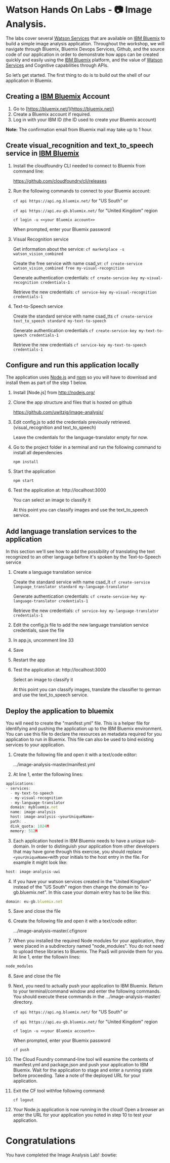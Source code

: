 # Watson Hands On Labs - 📷 Image Analysis.

The labs cover several [Watson Services][wdc_services] that are available on [IBM Bluemix][bluemix] to build a simple image analysis application. Throughout the workshop, we will navigate through Bluemix, Bluemix Devops Services, Github, and the source code of our application in order to demonstrate how apps can be created quickly and easily using the [IBM Bluemix][bluemix] platform, and the value of [Watson Services][wdc_services] and Cognitive capabilities through APIs.

So let’s get started. The first thing to do is to build out the shell of our application in Bluemix.

## Creating a [IBM Bluemix][bluemix] Account

  1. Go to [https://bluemix.net/](https://bluemix.net/)
  2. Create a Bluemix account if required.
  3. Log in with your IBM ID (the ID used to create your Bluemix account)

**Note:** The confirmation email from Bluemix mail may take up to 1 hour.


## Create visual_recognition and text_to_speech service in [IBM Bluemix][bluemix]

1. Install the cloudfoundry CLI needed to connect to Bluemix from command line:

   https://github.com/cloudfoundry/cli/releases

2. Run the following commands to connect to your Bluemix account:

    `cf api https://api.ng.bluemix.net/` for "US South" or 
    
    `cf api https://api.eu-gb.bluemix.net/` for "United Kingdom" region

    `cf login -u <<your Bluemix account>>`

    When prompted, enter your Bluemix password

3. Visual Recognition service

    Get information about the service: 
    `cf marketplace -s watson_vision_combined`

    Create the free service with name csad_vr: 
    `cf create-service watson_vision_combined free my-visual-recognition`

    Generate authentication credentials: 
    `cf create-service-key my-visual-recognition credentials-1`

    Retrieve the new credentials: 
    `cf service-key my-visual-recognition credentials-1`

4. Text-to-Speech service

    Create the standard service with name csad_tts `cf create-service text_to_speech standard my-text-to-speech`

    Generate authentication credentials `cf create-service-key my-text-to-speech credentials-1`

    Retrieve the new credentials `cf service-key my-text-to-speech credentials-1`


## Configure and run this application locally

The application uses [Node.js](http://nodejs.org/) and [npm](https://www.npmjs.com/) so you will have to download and install them as part of the step 1 below.

1. Install [Node.js] from http://nodejs.org/

2. Clone the app structure and files that is hosted on github

   https://github.com/uwitzig/image-analysis/


3. Edit config.js to add the credentials previously retrieved. (visual_recognition and text_to_speech)

   Leave the credentials for the language-translator empty for now.

4. Go to the project folder in a terminal and run the following command to install all dependencies

    `npm install`

5. Start the application

    `npm start`

6. Test the application at: http://localhost:3000

   You can select an image to classify it

   At this point you can classify images and use the text_to_speech service.

## Add language translation services to the application

In this section we'll see how to add the possibility of translating the text recognized to an other language before it's spoken by the Text-to-Speech service

1. Create a language translation service

    Create the standard service with name csad_lt `cf create-service language_translator standard my-language-translator`

    Generate authentication credentials: `cf create-service-key my-language-translator credentials-1`

    Retrieve the new credentials: `cf service-key my-language-translator credentials-1`

3. Edit the config.js file to add the new language translation service credentials, save the file

4. In app.js, uncomment line 33

5. Save

6. Restart the app

7. Test the application at: http://localhost:3000

   Select an image to classify it

   At this point you can classify images, translate the classifier to german and use the text_to_speech service.

## Deploy the application to bluemix

You will need to create the "manifest.yml" file. This is a helper file for identifying and pushing the application up to the IBM Bluemix environment. You can use this file to declare the resources an metadata required for you application to run in Bluemix. This file can also be used to bind existing services to your application.

1. Create the following file and open it with a text/code editor:

   .../image-analysis-master/manifest.yml
   
2. At line 1, enter the following lines:

```js
applications:
- services:
  - my-text-to-speech
  - my-visual-recognition
  - my-language-translator 
  domain: mybluemix.net
  name: image-analysis
  host: image-analysis-<yourUniqueName>
  path: .
  disk_quota: 1024M
  memory: 512M
```

3. Each application hosted in IBM Bluemix needs to have a unique sub-domain. In order to distinguish your application from other developers that may have gone through this exercise, you should replace `<yourUniqueName>`with your initials to the host entry in the file. For example it might look like:

```js
host: image-analysis-uwi
```

4. If you have your watson services created in the "United Kingdom" instead of the "US South" region then change the domain to "eu-gb.bluemix.net". In this case your domain entry has to be like this:

```js
domain: eu-gb.bluemix.net
```

5. Save and close the file

6. Create the following file and open it with a text/code editor:

   .../image-analysis-master/.cfignore
   
7. When you installed the required Node modules for your application, they were placed in a subdirectory named "node_modules". You do not need to upload these libraries to Bluemix. The PaaS will provide them for you. At line 1, enter the followin lines:

```js
node_modules
```

8. Save and close the file

9. Next, you need to actually push your application to IBM Bluemix. Return to your terminal/command window and enter the following commands. You should execute these commands in the .../image-analysis-master/ directory.
  
    `cf api https://api.ng.bluemix.net/` for "US South" or 
    
    `cf api https://api.eu-gb.bluemix.net/` for "United Kingdom" region

    `cf login -u <<your Bluemix account>>`

    When prompted, enter your Bluemix password
    
    `cf push`
    
10. The Cloud Foundry command-line tool will examine the contents of manifest.yml and package.json and push your application to IBM Bluemix. Wait for the application to stage and enter a running state before proceeding. Take a note of the deployed URL for your application.

11. Exit the CF tool withfoe following command:

    `cf logout`

12. Your Node.js application is now running in the cloud! Open a browser an enter the URL for your application you noted in step 10 to test your application.


# Congratulations
You have completed the Image Analysis Lab! :bowtie:

[bluemix]: https://console.ng.bluemix.net/
[wdc_services]: http://www.ibm.com/smarterplanet/us/en/ibmwatson/developercloud/services-catalog.html
[lt_service]: http://www.ibm.com/smarterplanet/us/en/ibmwatson/developercloud/language-translation.html
